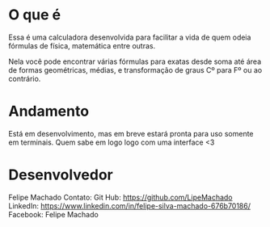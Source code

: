 # O que é
Essa é uma calculadora desenvolvida para facilitar a vida de quem odeia fórmulas de física, matemática entre outras.

Nela você pode encontrar várias fórmulas para exatas desde soma até área de formas geométricas, médias, e transformação de graus Cº para Fº ou ao contrário.

# Andamento
Está em desenvolvimento, mas em breve estará pronta para uso somente em terminais.
Quem sabe em logo logo com uma interface <3

# Desenvolvedor
Felipe Machado
Contato:
Git Hub: https://github.com/LipeMachado
LinkedIn: https://www.linkedin.com/in/felipe-silva-machado-676b70186/
Facebook: Felipe Machado
